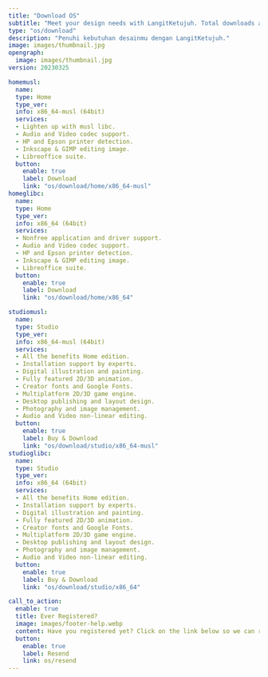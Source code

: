 ```yaml
---
title: "Download OS"
subtitle: "Meet your design needs with LangitKetujuh. Total downloads are over 5k. Let's try!"
type: "os/download"
description: "Penuhi kebutuhan desainmu dengan LangitKetujuh."
image: images/thumbnail.jpg
opengraph:
  image: images/thumbnail.jpg
version: 20230325

homemusl:
  name:
  type: Home
  type_ver:
  info: x86_64-musl (64bit)
  services:
  - Lighten up with musl libc.
  - Audio and Video codec support.
  - HP and Epson printer detection.
  - Inkscape & GIMP editing image.
  - Libreoffice suite.
  button:
    enable: true
    label: Download
    link: "os/download/home/x86_64-musl"
homeglibc:
  name:
  type: Home
  type_ver:
  info: x86_64 (64bit)
  services:
  - Nonfree application and driver support.
  - Audio and Video codec support.
  - HP and Epson printer detection.
  - Inkscape & GIMP editing image.
  - Libreoffice suite.
  button:
    enable: true
    label: Download
    link: "os/download/home/x86_64"

studiomusl:
  name:
  type: Studio
  type_ver:
  info: x86_64-musl (64bit)
  services:
  - All the benefits Home edition.
  - Installation support by experts.
  - Digital illustration and painting.
  - Fully featured 2D/3D animation.
  - Creator fonts and Google Fonts.
  - Multiplatform 2D/3D game engine.
  - Desktop publishing and layout design.
  - Photography and image management.
  - Audio and Video non-linear editing.
  button:
    enable: true
    label: Buy & Download
    link: "os/download/studio/x86_64-musl"
studioglibc:
  name:
  type: Studio
  type_ver:
  info: x86_64 (64bit)
  services:
  - All the benefits Home edition.
  - Installation support by experts.
  - Digital illustration and painting.
  - Fully featured 2D/3D animation.
  - Creator fonts and Google Fonts.
  - Multiplatform 2D/3D game engine.
  - Desktop publishing and layout design.
  - Photography and image management.
  - Audio and Video non-linear editing.
  button:
    enable: true
    label: Buy & Download
    link: "os/download/studio/x86_64"

call_to_action:
  enable: true
  title: Ever Registered?
  image: images/footer-help.webp
  content: Have you registered yet? Click on the link below so we can resend it to the previously registered email.
  button:
    enable: true
    label: Resend
    link: os/resend
---
```


